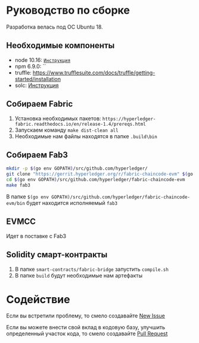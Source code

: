 # Руководство по сборке

Разработка велась под ОС Ubuntu 18.

## Необходимые компоненты

- node 10.16: [`Инструкция`](https://github.com/nodesource/distributions/blob/master/README.md)
- npm 6.9.0: ``
- truffle: https://www.trufflesuite.com/docs/truffle/getting-started/installation 
- solc: [Инструкция](https://solidity.readthedocs.io/en/v0.4.21/installing-solidity.html#binary-packages)

## Собираем Fabric

1. Установка необходимых пакетов:
`https://hyperledger-fabric.readthedocs.io/en/release-1.4/prereqs.html`
2. Запускаем команду `make dist-clean all`
3. Необходимые нам файлы находятся в папке `.build\bin`

## Собираем Fab3

```bash
mkdir -p $(go env GOPATH)/src/github.com/hyperledger/
git clone "https://gerrit.hyperledger.org/r/fabric-chaincode-evm" $(go env GOPATH)/src/github.com/hyperledger/fabric-chaincode-evm
cd $(go env GOPATH)/src/github.com/hyperledger/fabric-chaincode-evm
make fab3
```

В папке `$(go env GOPATH)/src/github.com/hyperledger/fabric-chaincode-evm/bin` будет находится исполняемый `fab3`

## EVMCC

Идет в поставке с Fab3

## Solidity смарт-контракты

1. В папке `smart-contracts/fabric-bridge` запустить `compile.sh`
2. В папке `build` будут необходимые нам артефакты

# Содействие

Если вы встретили проблему, то смело создавайте [New Issue](https://github.com/fintechru/mhlf/issues/new) 

Если вы можете внести свой вклад в кодовую базу, улучшить определенный участок кода, то смело создавайте [Pull Request](https://github.com/fintechru/mhlf/pulls)
